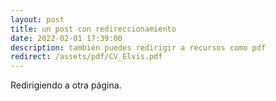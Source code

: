```yaml
---
layout: post
title: un post con redireccionamiento
date: 2022-02-01 17:39:00
description: también puedes redirigir a recursos como pdf
redirect: /assets/pdf/CV_Elvis.pdf
---
```


Redirigiendo a otra página.
